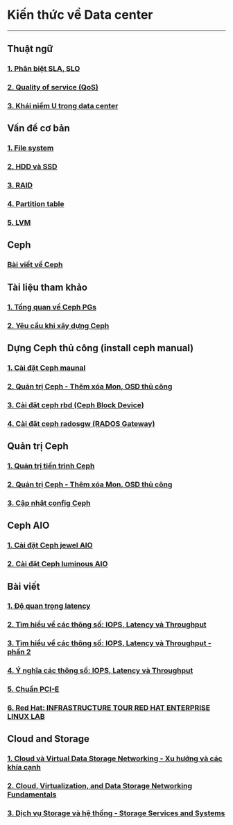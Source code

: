 # Kiến thức về Data center
---
## Thuật ngữ
### [1. Phân biệt SLA, SLO](docs/terms/sla-slo.md)
### [2. Quality of service (QoS)](docs/terms/QoS.md)
### [3. Khái niểm U trong data center](docs/terms/u-mean-datacenter.md)

## Vấn đề cơ bản
### [1. File system](https://github.com/lacoski/khoa-luan#1-file-system)
### [2. HDD và SSD](https://github.com/lacoski/khoa-luan#2-hdd---ssd)
### [3. RAID](https://github.com/lacoski/khoa-luan#3-raid)
### [4. Partition table](https://github.com/lacoski/khoa-luan#4-partition-table)
### [5. LVM](https://github.com/lacoski/khoa-luan#5-lvm)

## Ceph
### [Bài viết về Ceph](https://github.com/lacoski/khoa-luan#6-ceph)

## Tài liệu tham khảo
### [1. Tổng quan về Ceph PGs](docs/ceph/ceph-pgs.md)
### [2. Yêu cầu khi xây dựng Ceph](docs/ceph/ceph-requirement-note.md)

## Dựng Ceph thủ công (install ceph manual)
### [1. Cài đặt Ceph maunal](docs/ceph/ceph-manual.md)
### [2. Quản trị Ceph - Thêm xóa Mon, OSD thủ công](docs/ceph/ceph-admin-mon-osd.md)
### [3. Cài đặt ceph rbd (Ceph Block Device)](docs/ceph/ceph-manual-rbd.md)
### [4. Cài đặt ceph radosgw (RADOS Gateway)](docs/ceph/ceph-install-rgw.md)


## Quản trị Ceph
### [1. Quản trị tiến trình Ceph](docs/ceph/manual-service-ceph.md)
### [2. Quản trị Ceph - Thêm xóa Mon, OSD thủ công](docs/ceph/ceph-admin-mon-osd.md)
### [3. Cập nhật config Ceph](docs/ceph/update-config-ceph.md)

## Ceph AIO
### [1. Cài đặt Ceph jewel AIO](https://github.com/lacoski/khoa-luan/blob/master/Ceph/ceph-AIO-jewel.md)
### [2. Cài đặt Ceph luminous AIO](docs/ceph/ceph-install-luminous-aio.md)

## Bài viết
### [1. Độ quan trọng latency](docs/latency.md)
### [2. Tìm hiểu về các thông số: IOPS, Latency và Throughput](docs/iops-latency-throughput.md)
### [3. Tìm hiểu về các thông số: IOPS, Latency và Throughput - phần 2](docs/iops-latency-throughput-2.md)
### [4. Ý nghĩa các thông số: IOPS, Latency và Throughput](docs/terms/iops-latency-throughput.md)
### [5. Chuẩn PCI-E](docs/terms/pcie.md)
### [6. Red Hat: INFRASTRUCTURE TOUR RED HAT ENTERPRISE LINUX LAB](docs/terms/redhat-tech.md)

## Cloud and Storage
### [1. Cloud và Virtual Data Storage Networking - Xu hướng và các khía cạnh](docs/idc/chap1.md)
### [2. Cloud, Virtualization, and Data Storage Networking Fundamentals](docs/idc/chap2.md)
### [3. Dịch vụ Storage và hệ thống - Storage Services and Systems](docs/idc/chap9.md)
